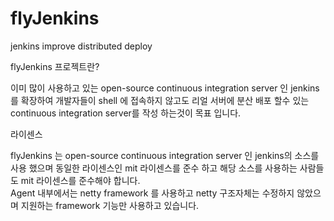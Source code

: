 flyJenkins
==========

jenkins improve distributed deploy

flyJenkins 프로젝트란? 

이미 많이 사용하고 있는 open-source continuous integration server 인 jenkins 를 확장하여 
개발자들이 shell 에 접속하지 않고도 리얼 서버에 분산 배포 할수 있는 continuous integration server를 
작성 하는것이 목표 입니다.

라이센스

flyJenkins 는 open-source continuous integration server 인 jenkins의 소스를 사용 했으며 동일한 라이센스인 
mit 라이센스를 준수 하고 해당 소스를 사용하는 사람들도 mit 라이센스를 준수해야 합니다.  
Agent 내부에서는 netty framework 를 사용하고 netty 구조자체는 수정하지 않았으며 지원하는 framework 기능만 사용하고 
있습니다.
